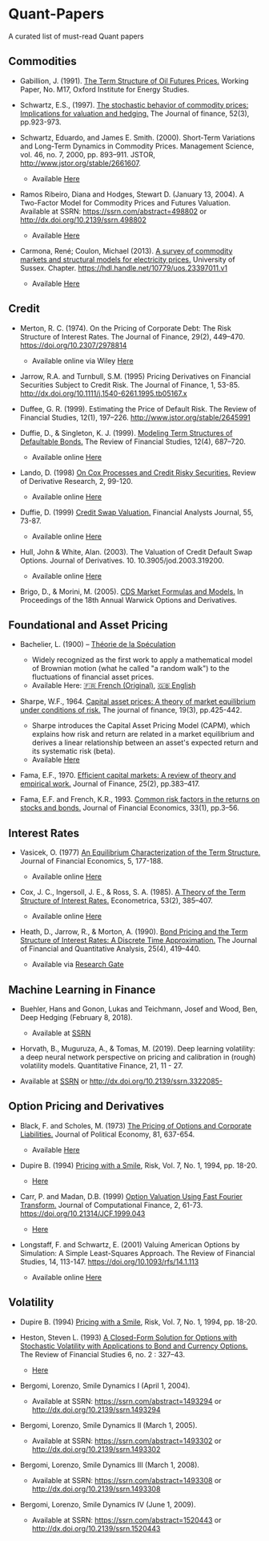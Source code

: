 # Quant-Papers
A curated list of must-read Quant papers

## Commodities

- Gabillion, J. (1991). [The Term Structure of Oil Futures Prices.](https://www.oxfordenergy.org/wpcms/wp-content/uploads/2010/11/WPM17-TheTermStructureofOilFuturesPrices-JGabillon-1991.pdf) Working Paper, No. M17, Oxford Institute for Energy Studies.

- Schwartz, E.S., (1997). [The stochastic behavior of commodity prices: Implications for valuation and hedging.](https://roycheng.cn/files/papers/paper_schwartz_1997.pdf) The Journal of finance, 52(3), pp.923-973.

  
- Schwartz, Eduardo, and James E. Smith. (2000). Short-Term Variations and Long-Term Dynamics in Commodity Prices. Management Science, vol. 46, no. 7, 2000, pp. 893–911. JSTOR, http://www.jstor.org/stable/2661607.
  - Available [Here](https://www.anderson.ucla.edu/faculty/eduardo.schwartz/articles/72.pdf)


- Ramos Ribeiro, Diana and Hodges, Stewart D. (January 13, 2004). A Two-Factor Model for Commodity Prices and Futures Valuation. Available at SSRN: https://ssrn.com/abstract=498802 or http://dx.doi.org/10.2139/ssrn.498802
  - Available [Here](https://warwick.ac.uk/fac/soc/wbs/subjects/finance/research/wpaperseries/2004/04-205.pdf)
 
- Carmona, René; Coulon, Michael (2013). [A survey of commodity markets and structural models for electricity prices.](https://link.springer.com/chapter/10.1007/978-1-4614-7248-3_2) University of Sussex. Chapter. https://hdl.handle.net/10779/uos.23397011.v1
  - Available [Here](https://carmona.princeton.edu/sites/g/files/toruqf5466/files/documents/ElecSurvey7.pdf) 


## Credit

- Merton, R. C. (1974). On the Pricing of Corporate Debt: The Risk Structure of Interest Rates. The Journal of Finance, 29(2), 449–470. https://doi.org/10.2307/2978814
  - Available online via Wiley [Here](https://onlinelibrary.wiley.com/doi/10.1111/j.1540-6261.1974.tb03058.x)

- Jarrow, R.A. and Turnbull, S.M. (1995) Pricing Derivatives on Financial Securities Subject to Credit Risk. The Journal of Finance, 1, 53-85.
http://dx.doi.org/10.1111/j.1540-6261.1995.tb05167.x

- Duffee, G. R. (1999). Estimating the Price of Default Risk. The Review of Financial Studies, 12(1), 197–226. http://www.jstor.org/stable/2645991

- Duffie, D., & Singleton, K. J. (1999). [Modeling Term Structures of Defaultable Bonds.](http://www.jstor.org/stable/2645962) The Review of Financial Studies, 12(4), 687–720. 
  - Available online [Here](https://web.stanford.edu/~duffie/ds.pdf)
 
- Lando, D. (1998) [On Cox Processes and Credit Risky Securities.](http://dx.doi.org/10.1007/BF01531332) Review of Derivative Research, 2, 99-120.
  - Available online [Here](https://globalriskguard.com/resources/fideriv/lando_cox.pdf)

- Duffie, D. (1999) [Credit Swap Valuation.](https://doi.org/10.2469/faj.v55.n1.2243) Financial Analysts Journal, 55, 73-87.
  - Available online [Here](https://www.darrellduffie.com/uploads/1/4/8/0/148007615/duffiecreditswapvaluation1999.pdf)
 
- Hull, John & White, Alan. (2003). The Valuation of Credit Default Swap Options. Journal of Derivatives. 10. 10.3905/jod.2003.319200.
  - Available online [Here](https://www-2.rotman.utoronto.ca/~hull/downloadablepublications/HullWhiteCDSoptionspaper.pdf)

- Brigo, D., & Morini, M. (2005). [CDS Market Formulas and Models.](https://www.ma.imperial.ac.uk/~dbrigo/cdsmktfor.pdf) In Proceedings of the 18th Annual Warwick Options and Derivatives.


## Foundational and Asset Pricing

- Bachelier, L. (1900) – [Théorie de la Spéculation](https://www.investmenttheory.org/uploads/3/4/8/2/34825752/emhbachelier.pdf)
  - Widely recognized as the first work to apply a mathematical model of Brownian motion (what he called "a random walk") to the fluctuations of financial asset prices.
  - Available Here: [🇫🇷 French (Original)](https://www.ma.imperial.ac.uk/~ajacquie/IC_AMDP/IC_AMDP_Docs/Literature/Bachelier_Thesis.pdf), [🇬🇧 English](https://www.investmenttheory.org/uploads/3/4/8/2/34825752/emhbachelier.pdf)

- Sharpe, W.F., 1964. [Capital asset prices: A theory of market equilibrium under conditions of risk.](https://onlinelibrary.wiley.com/doi/10.1111/j.1540-6261.1964.tb02865.x) The journal of finance, 19(3), pp.425-442.
  - Sharpe introduces the Capital Asset Pricing Model (CAPM), which explains how risk and return are related in a market equilibrium and derives a linear relationship between an asset's expected return and its systematic risk (beta).
  - Available [Here](https://psc.ky.gov/pscecf/2012-00221/rateintervention@ag.ky.gov/10252012f/sharpe_-_capm.pdf)
 
- Fama, E.F., 1970. [Efficient capital markets: A review of theory and empirical work.](https://www.jstor.org/stable/2325486) Journal of Finance, 25(2), pp.383–417.

- Fama, E.F. and French, K.R., 1993. [Common risk factors in the returns on stocks and bonds.](https://econpapers.repec.org/article/eeejfinec/v_3a33_3ay_3a1993_3ai_3a1_3ap_3a3-56.htm) Journal of Financial Economics, 33(1), pp.3–56.


## Interest Rates

- Vasicek, O. (1977) [An Equilibrium Characterization of the Term Structure.](http://dx.doi.org/10.1016/0304-405X(77)90016-2) Journal of Financial Economics, 5, 177-188.
  - Available online [Here](https://citeseerx.ist.psu.edu/document?repid=rep1&type=pdf&doi=20770fed49a02e9b5a3ed44160739850ba94f777)
  
- Cox, J. C., Ingersoll, J. E., & Ross, S. A. (1985). [A Theory of the Term Structure of Interest Rates.](https://doi.org/10.2307/1911242) Econometrica, 53(2), 385–407.
  - Available online [Here](https://pages.stern.nyu.edu/~dbackus/BCZ/discrete_time/CIR_Econometrica_85.pdf)

- Heath, D., Jarrow, R., & Morton, A. (1990). [Bond Pricing and the Term Structure of Interest Rates: A Discrete Time Approximation.](https://doi.org/10.2307/2331009) The Journal of Financial and Quantitative Analysis, 25(4), 419–440. 
  - Available via [Research Gate](https://www.researchgate.net/publication/227356293_Bond_Pricing_and_the_Term_Structure_of_Interest_Rates_A_Discrete_Time_Approximation?__cf_chl_tk=ygY5gWBn4RZTNIuWMXI6jCEUje5Dyn9x1yXqOkbR3W0-1754853005-1.0.1.1-kKzNccgfQq4nP_ND67HF.auZUZzjjcHcByS.uDhRuns)
  

## Machine Learning in Finance

- Buehler, Hans and Gonon, Lukas and Teichmann, Josef and Wood, Ben, Deep Hedging (February 8, 2018).
  - Available at [SSRN](https://ssrn.com/abstract=3120710)
 
- Horvath, B., Muguruza, A., & Tomas, M. (2019). Deep learning volatility: a deep neural network perspective on pricing and calibration in (rough) volatility models. Quantitative Finance, 21, 11 - 27.
 - Available at [SSRN](https://ssrn.com/abstract=3322085) or http://dx.doi.org/10.2139/ssrn.3322085-   


## Option Pricing and Derivatives

- Black, F. and Scholes, M. (1973) [The Pricing of Options and Corporate Liabilities.](https://www.jstor.org/stable/1831029) Journal of Political Economy, 81, 637-654.
  - Available [Here](https://www.worldscientific.com/doi/epdf/10.1142/9789814759588_0001)
 
- Dupire B. (1994) [Pricing with a Smile](https://www.semanticscholar.org/paper/Pricing-with-a-Smile-Dupire/03798655e555ca39ed845e4399f745b3d0d11681), Risk, Vol. 7, No. 1, 1994, pp. 18-20.
  - [Here](https://www.scribd.com/document/233977103/pricing-with-smile) 

- Carr, P. and Madan, D.B. (1999) [Option Valuation Using Fast Fourier Transform.](https://www.risk.net/journal-of-computational-finance/2160495/option-valuation-using-the-fast-fourier-transform) Journal of Computational Finance, 2, 61-73. https://doi.org/10.21314/JCF.1999.043
  - [Here](https://www.ma.imperial.ac.uk/~ajacquie/IC_Num_Methods/IC_Num_Methods_Docs/Literature/CarrMadan.pdf)

- Longstaff, F. and Schwartz, E. (2001) Valuing American Options by Simulation: A Simple Least-Squares Approach. The Review of Financial Studies, 14, 113-147. https://doi.org/10.1093/rfs/14.1.113
  - Available online [Here](https://people.math.ethz.ch/~hjfurrer/teaching/LongstaffSchwartzAmericanOptionsLeastSquareMonteCarlo.pdf)

## Volatility

- Dupire B. (1994) [Pricing with a Smile](https://www.semanticscholar.org/paper/Pricing-with-a-Smile-Dupire/03798655e555ca39ed845e4399f745b3d0d11681), Risk, Vol. 7, No. 1, 1994, pp. 18-20.

- Heston, Steven L. (1993) [A Closed-Form Solution for Options with Stochastic Volatility with Applications to Bond and Currency Options.](http://www.jstor.org/stable/2962057.) The Review of Financial Studies 6, no. 2 : 327–43.
  - [Here](https://www.ma.imperial.ac.uk/~ajacquie/IC_Num_Methods/IC_Num_Methods_Docs/Literature/Heston.pdf) 


- Bergomi, Lorenzo, Smile Dynamics I (April 1, 2004).
  - Available at SSRN: https://ssrn.com/abstract=1493294 or http://dx.doi.org/10.2139/ssrn.1493294
    
- Bergomi, Lorenzo, Smile Dynamics II (March 1, 2005).
  - Available at SSRN: https://ssrn.com/abstract=1493302 or http://dx.doi.org/10.2139/ssrn.1493302
    
- Bergomi, Lorenzo, Smile Dynamics III (March 1, 2008).
  - Available at SSRN: https://ssrn.com/abstract=1493308 or http://dx.doi.org/10.2139/ssrn.1493308
    
- Bergomi, Lorenzo, Smile Dynamics IV (June 1, 2009).
  - Available at SSRN: https://ssrn.com/abstract=1520443 or http://dx.doi.org/10.2139/ssrn.1520443
